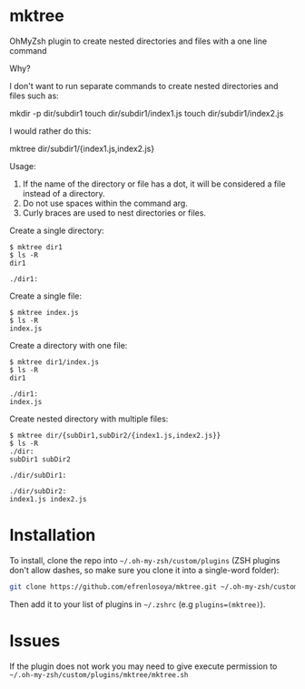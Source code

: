 # mktree
OhMyZsh plugin to create nested directories and files with a one line command

Why?

I don't want to run separate commands to create nested directories and files such as:

mkdir -p dir/subdir1
touch dir/subdir1/index1.js
touch dir/subdir1/index2.js

I would rather do this:

mktree dir/subdir1/{index1.js,index2.js}

Usage:

1. If the name of the directory or file has a dot, it will be considered a file instead of a directory.
2. Do not use spaces within the command arg.
3. Curly braces are used to nest directories or files.

Create a single directory:

    $ mktree dir1
    $ ls -R
    dir1

    ./dir1:

Create a single file:

    $ mktree index.js
    $ ls -R
    index.js

Create a directory with one file:

    $ mktree dir1/index.js
    $ ls -R
    dir1

    ./dir1:
    index.js

Create nested directory with multiple files:

    $ mktree dir/{subDir1,subDir2/{index1.js,index2.js}}
    $ ls -R
    ./dir:
    subDir1 subDir2

    ./dir/subDir1:

    ./dir/subDir2:
    index1.js index2.js

# Installation

To install, clone the repo into `~/.oh-my-zsh/custom/plugins` (ZSH plugins don't allow dashes, so make sure you clone it into a single-word folder):
``` bash
git clone https://github.com/efrenlosoya/mktree.git ~/.oh-my-zsh/custom/plugins/mktree
```

Then add it to your list of plugins in `~/.zshrc` (e.g `plugins=(mktree)`).

# Issues
If the plugin does not work you may need to give execute permission to `~/.oh-my-zsh/custom/plugins/mktree/mktree.sh`
